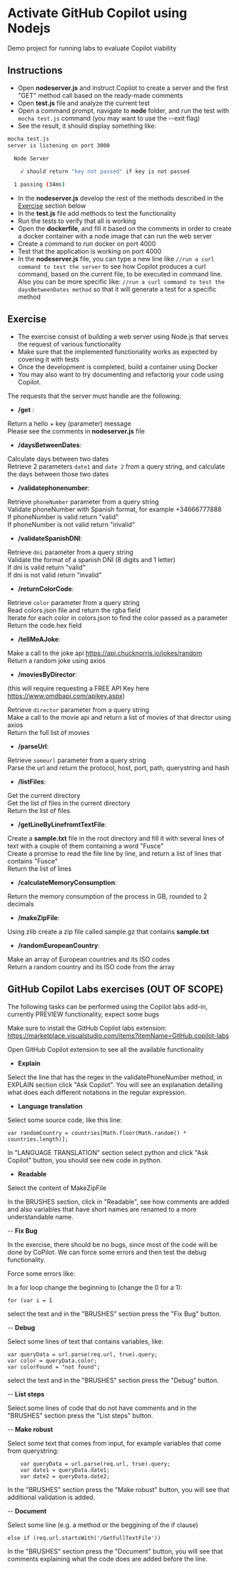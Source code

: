 # Activate GitHub Copilot using Nodejs 

Demo project for running labs to evaluate Copilot viability

## Instructions

- Open **nodeserver.js** and instruct Copilot to create a server and the first "GET" method call based on the ready-made comments
- Open **test.js** file and analyze the current test
- Open a command prompt, navigate to **node** folder, and run the test with `mocha test.js` command (you may want to use the --exit flag)
- See the result, it should display something like:

``` bash
mocha test.js
server is listening on port 3000

  Node Server
    
    √ should return "key not passed" if key is not passed

  1 passing (34ms)

```

- In the **nodeserver.js** develop the rest of the methods described in the [Exercise](#exercise) section below
- In the **test.js** file add methods to test the functionality
- Run the tests to verify that all is working 
- Open the **dockerfile**, and fill it based on the comments in order to create a docker container with a node image that can run the web server
- Create a command to run docker on port 4000
- Test that the application is working on port 4000
- In the **nodeserver.js** file, you can type a new line like `//run a curl command to test the server`
to see how Copilot produces a curl command, based on the current file, to be executed in command line.
Also you can be more specific like: `//run a curl command to test the daysBetweenDates method` so that it will generate a test for a specific method 

## Exercise

- The exercise consist of building a web server using Node.js that serves the request of various functionality
- Make sure that the implemented functionality works as expected by covering it with tests
- Once the development is completed, build a container using Docker
- You may also want to try documenting and refactorig your code using Copilot.

The requests that the server must handle are the following:

- **/get** : 

Return a hello + key (parameter) message<br />
Please see the comments in **nodeserver.js** file<br />

- **/daysBetweenDates**: 

Calculate days between two dates<br />
Retrieve 2 parameters `date1` and `date 2` from a query string, and calculate the days between those two dates<br />

- **/validatephonenumber**: 

Retrieve `phoneNumber` parameter from a query string<br />
Validate phoneNumber with Spanish format, for example +34666777888<br />
If phoneNumber is valid return "valid"<br />
If phoneNumber is not valid return "invalid"<br />

- **/validateSpanishDNI**:

Retrieve `dni` parameter from a query string<br />
Validate the format of a spanish DNI (8 digits and 1 letter)<br />
If dni is valid return "valid"<br />
If dni is not valid return "invalid"<br />

- **/returnColorCode**:

Retrieve `color` parameter from a query string<br />
Read colors.json file and return the rgba field<br />
Iterate for each color in colors.json to find the color passed as a parameter<br />
Return the code.hex field<br />

- **/tellMeAJoke**:

Make a call to the joke api https://api.chucknorris.io/jokes/random<br />
Return a random joke using axios<br />
        
- **/moviesByDirector**:

(this will require requesting a FREE API Key here https://www.omdbapi.com/apikey.aspx)<br />

Retrieve `director` parameter from a query string<br />
Make a call to the movie api  and return a list of movies of that director using axios<br />
Return the full list of movies<br />

- **/parseUrl**:

Retrieve `someurl` parameter from a query string<br />
Parse the url and return the protocol, host, port, path, querystring and hash<br />

- **/listFiles**:

Get the current directory<br />
Get the list of files in the current directory<br />
Return the list of files<br />

- **/getLineByLinefromtTextFile**:

Create a **sample.txt** file in the root directory and fill it with several lines of text with a couple of them containing a word "Fusce"<br />
Create a promise to read the file line by line, and return a list of lines that contains "Fusce"<br />
Return the list of lines<br />

- **/calculateMemoryConsumption**:

Return the memory consumption of the process in GB, rounded to 2 decimals

- **/makeZipFile**:

Using zlib create a zip file called sample.gz that contains **sample.txt**

- **/randomEuropeanCountry**:

Make an array of European countries and its ISO codes<br />
Return a random country and its ISO code from the array<br />

## GitHub Copilot Labs exercises (OUT OF SCOPE)

The following tasks can be performed using the Copilot labs add-in, currently PREVIEW functionality, expect some bugs<br />

Make sure to install the GitHub Copilot labs extension: https://marketplace.visualstudio.com/items?itemName=GitHub.copilot-labs<br />

Open GitHub Copilot extension to see all the available functionality<br />

- **Explain**

Select the line that has the regex in the validatePhoneNumber method, in EXPLAIN section click "Ask Copilot". You will see an explanation detailing what does each different notations in the regular expression.

- **Language translation**

Select some source code, like this line:

    var randomCountry = countries[Math.floor(Math.random() * countries.length)];

In "LANGUAGE TRANSLATION" section select python and click "Ask Copilot" button, you should see new code in python.

- **Readable**

Select the content of MakeZipFile

In the BRUSHES section, click in "Readable", see how comments are added and also variables that have short names are renamed to a more understandable name.

-- **Fix Bug**

In the exercise, there should be no bugs, since most of the code will be done by CoPilot. We can force some errors and then test the debug functionality.

Force some errors like:

In a for loop change the beginning to (change the 0 for a 1):

    for (var i = 1

select the text and in the "BRUSHES" section press the "Fix Bug" button.

-- **Debug**

Select some lines of text that contains variables, like:

    var queryData = url.parse(req.url, true).query;
    var color = queryData.color;
    var colorFound = "not found";

select the text and in the "BRUSHES" section press the "Debug" button.

-- **List steps**

Select some lines of code that do not have comments and in the  "BRUSHES" section press the "List steps" button.

-- **Make robust**

Select some text that comes from input, for example variables that come from querystring:

        var queryData = url.parse(req.url, true).query;
        var date1 = queryData.date1;
        var date2 = queryData.date2;

In the  "BRUSHES" section press the "Make robust" button, you will see that additional validation is added.

-- **Document**

Select some line (e.g. a method or the beggining of the if clause)

    else if (req.url.startsWith('/GetFullTextFile')) 

In the  "BRUSHES" section press the "Document" button, you will see that comments explaining what the code does are added before the line.
